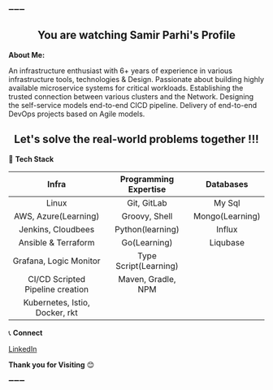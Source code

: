 :heavy_minus_sign::heavy_minus_sign::heavy_minus_sign:

 <h2 align="center"> You are watching Samir Parhi's Profile </h2>
 
 **About Me:**

An infrastructure enthusiast with 6+ years of experience in various infrastructure tools, technologies & Design. Passionate about building highly available microservice systems for critical workloads. Establishing the trusted connection between various clusters and the Network. Designing the self-service models end-to-end CICD pipeline. Delivery of end-to-end DevOps projects based on Agile models. 

 <h2 align="center"> Let's solve the real-world problems together !!! </h2>


:hammer: **Tech Stack**

| Infra | Programming Expertise | Databases |
| :---: | :---: | :---: |
| Linux | Git, GitLab | My Sql |
| AWS, Azure(Learning) | Groovy, Shell | Mongo(Learning) |
| Jenkins, Cloudbees | Python(learning) | Influx |
| Ansible & Terraform | Go(Learning) | Liqubase |
| Grafana, Logic Monitor | Type Script(Learning) |  |
|  CI/CD Scripted Pipeline creation | Maven, Gradle, NPM |  |
|  Kubernetes, Istio, Docker, rkt |  |  |


:telephone_receiver: **Connect**

[LinkedIn](https://www.linkedin.com/in/samir-parhi/)


**Thank you for Visiting** :blush: 

:heavy_minus_sign::heavy_minus_sign::heavy_minus_sign:

